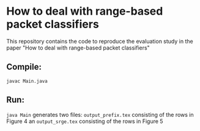 # How to deal with range-based packet classifiers

This repository contains the code to reproduce the evaluation study in the paper "How to deal with range-based packet classifiers"

## Compile: 

`javac Main.java`

## Run:

`java Main` generates two files: `output_prefix.tex` consisting of the rows in Figure 4 an `output_srge.tex` consisting of the rows in Figure 5

